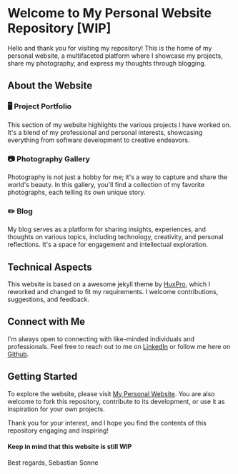 # Welcome to My Personal Website Repository [WIP]

Hello and thank you for visiting my repository! This is the home of my personal website, a multifaceted platform where I showcase my projects, share my photography, and express my thoughts through blogging.

## About the Website

### 🖥️ Project Portfolio

This section of my website highlights the various projects I have worked on. It's a blend of my professional and personal interests, showcasing everything from software development to creative endeavors.

### 📷 Photography Gallery

Photography is not just a hobby for me; it's a way to capture and share the world's beauty. In this gallery, you'll find a collection of my favorite photographs, each telling its own unique story.

### ✏️ Blog

My blog serves as a platform for sharing insights, experiences, and thoughts on various topics, including technology, creativity, and personal reflections. It's a space for engagement and intellectual exploration.

## Technical Aspects

This website is based on a awesome jekyll theme by [HuxPro](https://github.com/huxpro/huxpro.github.io), which I reworked and changed to fit my requirements. I welcome contributions, suggestions, and feedback.

## Connect with Me

I'm always open to connecting with like-minded individuals and professionals. Feel free to reach out to me on [LinkedIn](https://linkedin.com/in/sebastian-soone) or follow me here on [Github](https://github.com/sebastian-sonne).

## Getting Started

To explore the website, please visit [My Personal Website](https://sebastian-sonne.github.io). You are also welcome to fork this repository, contribute to its development, or use it as inspiration for your own projects.

Thank you for your interest, and I hope you find the contents of this repository engaging and inspiring!

#### Keep in mind that this website is still WIP

Best regards,
Sebastian Sonne
